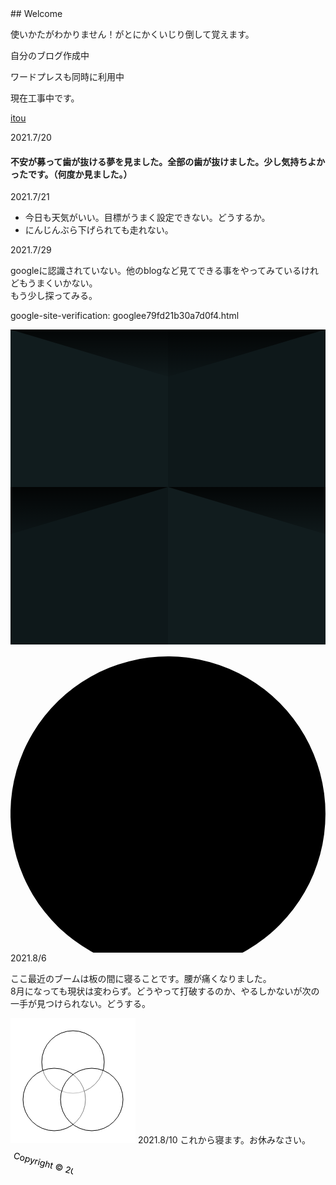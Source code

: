 <title>110</title>
## Welcome
<link rel="stylheet" href="style.css">
<head>
<meta name="google-site-verification" content="tQGwmktjW1w-gKuPF7mYbIZdiE9Bw_KZj8tHcro6qo0" />
</head>

使いかたがわかりません！がとにかくいじり倒して覚えます。

自分のブログ作成中

ワードプレスも同時に利用中

現在工事中です。

<a href="http://itou33good.starfree.jp/">itou</a>

2021.7/20
#### 不安が募って歯が抜ける夢を見ました。全部の歯が抜けました。少し気持ちよかったです。（何度か見ました。）

2021.7/21
<ul>
<li>今日も天気がいい。目標がうまく設定できない。どうするか。</li><li>にんじんぶら下げられても走れない。</li>
</ul>

2021.7/29
<p>googleに認識されていない。他のblogなど見てできる事をやってみているけれどもうまくいかない。<br>もう少し探ってみる。</p>

google-site-verification: googlee79fd21b30a7d0f4.html

 
<svg xmlns='http://www.w3.org/2000/svg' width='100%' height='100%' viewBox='0 0 200 200'><rect fill='#111c1e' width='100%' height='100%'/>
  <defs><linearGradient id='a' gradientUnits='userSpaceOnUse' x1='100' y1='33' x2='100' y2='-3'><stop offset='0' stop-color='#000' stop-opacity='0'/><stop offset='1' stop-color='#000' stop-opacity='1'/></linearGradient>
  <linearGradient id='b' gradientUnits='userSpaceOnUse' x1='100' y1='135' x2='100' y2='97'><stop offset='0' stop-color='#000' stop-opacity='0'/><stop offset='1' stop-color='#000' stop-opacity='1'/></linearGradient></defs>
  <g fill='#0e181a' fill-opacity='0.88'><rect x='100' width='100' height='100'/><rect y='100' width='100' height='100'/></g>
  <g fill-opacity='0.88'><polygon fill='url(#a)' points='100 30 0 0 200 0'/>
  <polygon fill='url(#b)' points='100 100 0 130 0 100 200 100 200 130'/></g></svg> 
  <div class="circular">
   <svg viewBox="0 0 100 95">
    <path d="m 0,50 a 50,50 0 1,1 0,2 z"
    id="circle" />
    <text><textPath xlink:hreh="#circle">サンプル試作 
</textPath></text>
      </svg>
</div>
2021.8/6
 <p>ここ最近のブームは板の間に寝ることです。腰が痛くなりました。<br/>
8月になっても現状は変わらず。どうやって打破するのか、やるしかないが次の一手が見つけられない。どうする。</p>
 
<svg xmlns="http://www.w3.org/2000/svg" width="200" height="200" viewBox="0 0 200 200" style="background-color: #ffff">  
<g stroke="black" fill="white" fill-opacity="0.5" stroke-width="1">
    <circle cx="100" cy="70" r="50"/>
    <circle cx="70" cy="130" r="50"/>
    <circle cx="130" cy="130" r="50"/>
  </g>
</svg>
2021.8/10
これから寝ます。お休みなさい。

<footer>  
 <svg xmlns="http://www.w3.org/2000/svg" width="100" height="150">
                <text x="0" y="30" transform="rotate(15 40,40)">
                  Copyright © 2021 itou Inc. All Rights Reserved.
                </text>
              </svg></footer>
